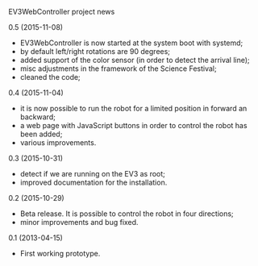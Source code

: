 EV3WebController project news

0.5 (2015-11-08)
* EV3WebController is now started at the system boot with systemd;
* by default left/right rotations are 90 degrees;
* added support of the color sensor (in order to detect the arrival line);
* misc adjustments in the framework of the Science Festival;
* cleaned the code;

0.4 (2015-11-04)
* it is now possible to run the robot for a limited position in forward an
backward;
* a web page with JavaScript buttons in order to control the robot has been
added;
* various improvements.

0.3 (2015-10-31)
* detect if we are running on the EV3 as root;
* improved documentation for the installation.

0.2 (2015-10-29)
* Beta release. It is possible to control the robot in four directions;
* minor improvements and bug fixed.

0.1 (2013-04-15)
* First working prototype.
